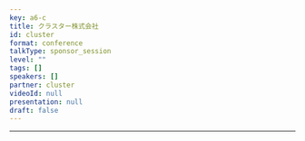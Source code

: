 ```yaml
---
key: a6-c
title: クラスター株式会社
id: cluster
format: conference
talkType: sponsor_session
level: ""
tags: []
speakers: []
partner: cluster
videoId: null
presentation: null
draft: false
---
```


---
